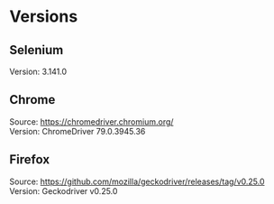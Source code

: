 # Versions


## Selenium 
  
Version: 3.141.0


## Chrome 

Source: https://chromedriver.chromium.org/  
Version: ChromeDriver 79.0.3945.36

## Firefox

Source: https://github.com/mozilla/geckodriver/releases/tag/v0.25.0  
Version: Geckodriver v0.25.0  